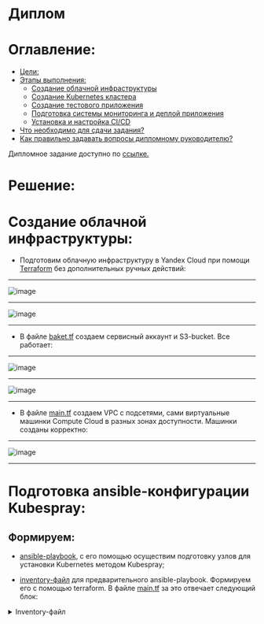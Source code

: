 # Диплом
# Оглавление:

  * [Цели:](#цели)
  * [Этапы выполнения:](#этапы-выполнения)
     * [Создание облачной инфраструктуры](#создание-облачной-инфраструктуры)
     * [Создание Kubernetes кластера](#создание-kubernetes-кластера)
     * [Создание тестового приложения](#создание-тестового-приложения)
     * [Подготовка cистемы мониторинга и деплой приложения](#подготовка-cистемы-мониторинга-и-деплой-приложения)
     * [Установка и настройка CI/CD](#установка-и-настройка-cicd)
  * [Что необходимо для сдачи задания?](#что-необходимо-для-сдачи-задания)
  * [Как правильно задавать вопросы дипломному руководителю?](#как-правильно-задавать-вопросы-дипломному-руководителю)


Дипломное  задание доступно по [ссылке.](https://github.com/netology-code/devops-diplom-yandexcloud) 

# Решение:
# Создание облачной инфраструктуры: 
* Подготовим облачную инфраструктуру в Yandex Cloud при помощи [Terraform](https://github.com/Dimarkle/diplom-devops/tree/main/terraform) без дополнительных ручных действий:
___
![image](https://github.com/Dimarkle/diplom-devops/assets/118626944/1c368806-1d11-4cfc-bfe4-5b450a38ea45)
___
![image](https://github.com/Dimarkle/diplom-devops/assets/118626944/35f08be5-2267-4868-8853-454ad6bdae48)
___
* В файле [baket.tf](https://github.com/Dimarkle/diplom-devops/blob/main/terraform/baket.tf) создаем сервисный аккаунт и S3-bucket. Все работает:
___
![image](https://github.com/Dimarkle/diplom-devops/assets/118626944/68c9e33e-6d97-4792-ad0d-609a5556bcc4)
___
![image](https://github.com/Dimarkle/diplom-devops/assets/118626944/7dc33ee2-34b0-40b8-8ca7-fb685c5a59e0)
___
* В файле [main.tf](https://github.com/Dimarkle/diplom-devops/blob/main/terraform/main.tf) создаем VPC с подсетями, сами виртуальные машинки Compute Cloud в разных зонах доступности. Машинки созданы корректно:
___
![image](https://github.com/Dimarkle/diplom-devops/assets/118626944/f3013c82-cb1d-4d8c-8e9e-4448c1632bc1)
___
# Подготовка ansible-конфигурации Kubespray:
## Формируем:

*  [ansible-playbook](https://github.com/Dimarkle/diplom-devops/blob/main/ansible/playbook.yml), с его помощью осуществим подготовку узлов для установки Kubernetes методом Kubespray;

* [inventory-файл](https://github.com/Dimarkle/diplom-devops/blob/main/ansible/inventory-preparation) для предварительного ansible-playbook. Формируем его с помощью terraform. В файле [main.tf](https://github.com/Dimarkle/diplom-devops/blob/main/terraform/main.tf) за это отвечает следующий блок:


<details>
<summary>Inventory-файл</summary>
```        
resource "local_file" "inventory-preparation" {
  content = <<EOF1
[kube-cloud]
${yandex_compute_instance.master.network_interface.0.nat_ip_address}
${yandex_compute_instance.worker-1.network_interface.0.nat_ip_address}
${yandex_compute_instance.worker-2.network_interface.0.nat_ip_address}
${yandex_compute_instance.worker-3.network_interface.0.nat_ip_address}
  EOF1
  filename = "../ansible/inventory-preparation"
  depends_on = [yandex_compute_instance.master, yandex_compute_instance.worker-1, yandex_compute_instance.worker-2, yandex_compute_instance.worker-3]
}
```                     
</details>
          


* Комплексный [inventory-файл](https://github.com/Dimarkle/diplom-devops/blob/main/ansible/inventory-kubespray) для отработки инструмента Kubespray также формируем с помощью terraform.  В файле [main.tf](https://github.com/Dimarkle/diplom-devops/blob/main/terraform/main.tf) следующий блок:



<details>
<summary>Подробнее ...</summary>
resource "local_file" "inventory-kubespray" {
  content = <<EOF2
all:
  hosts:
    ${yandex_compute_instance.master.fqdn}:
      ansible_host: ${yandex_compute_instance.master.network_interface.0.ip_address}
      ip: ${yandex_compute_instance.master.network_interface.0.ip_address}
      access_ip: ${yandex_compute_instance.master.network_interface.0.ip_address}
    ${yandex_compute_instance.worker-1.fqdn}:
      ansible_host: ${yandex_compute_instance.worker-1.network_interface.0.ip_address}
      ip: ${yandex_compute_instance.worker-1.network_interface.0.ip_address}
      access_ip: ${yandex_compute_instance.worker-1.network_interface.0.ip_address}
    ${yandex_compute_instance.worker-2.fqdn}:
      ansible_host: ${yandex_compute_instance.worker-2.network_interface.0.ip_address}
      ip: ${yandex_compute_instance.worker-2.network_interface.0.ip_address}
      access_ip: ${yandex_compute_instance.worker-2.network_interface.0.ip_address}
    ${yandex_compute_instance.worker-3.fqdn}:
      ansible_host: ${yandex_compute_instance.worker-3.network_interface.0.ip_address}
      ip: ${yandex_compute_instance.worker-3.network_interface.0.ip_address}
      access_ip: ${yandex_compute_instance.worker-3.network_interface.0.ip_address}
  children:
    kube_control_plane:
      hosts:
        ${yandex_compute_instance.master.fqdn}:
    kube_node:
      hosts:
        ${yandex_compute_instance.worker-1.fqdn}:
        ${yandex_compute_instance.worker-2.fqdn}:
        ${yandex_compute_instance.worker-3.fqdn}:
    etcd:
      hosts:
        ${yandex_compute_instance.master.fqdn}:
    k8s_cluster:
      children:
        kube_control_plane:
        kube_node:
    calico_rr:
      hosts: {}
  EOF2
  filename = "../ansible/inventory-kubespray"
  depends_on = [yandex_compute_instance.master, yandex_compute_instance.worker-1, yandex_compute_instance.worker-2, yandex_compute_instance.worker-3]
}
</details>















![image](https://github.com/Dimarkle/diplom-devops/assets/118626944/5f91963b-f597-4e63-852c-661874bb8028)



Ansible-playbook отработал корректно. Далее скопируем закрытый ключ и сформированный inventory-kubespray с локальной машины на мастер-ноду


![image](https://github.com/Dimarkle/diplom-devops/assets/118626944/2d13a2a4-8f4b-4900-8314-662e1a4eca32)




С мастер-ноды запустим развертывание Kubernetes методом Kubespray:



![image](https://github.com/Dimarkle/diplom-devops/assets/118626944/1d772ea2-246b-40e8-8ba9-71349d1b0ab0)


конец вывода:


![image](https://github.com/Dimarkle/diplom-devops/assets/118626944/6e385f30-1306-46d9-9faf-9db2027dfeb3)



Результат работы kubectl, отрабатывает без ошибок:


![image](https://github.com/Dimarkle/diplom-devops/assets/118626944/77acb492-17bb-4dad-b3d8-d4aefad0d31b)




Отредактировал kubectl config:


![image](https://github.com/Dimarkle/diplom-devops/assets/118626944/69c4a975-3f7c-418c-8cc2-1f8ac533bdb8)



kube-prometheus

```
ubuntu@master:~$ git clone https://github.com/prometheus-operator/kube-prometheus.git
Cloning into 'kube-prometheus'...
remote: Enumerating objects: 19834, done.
remote: Counting objects: 100% (282/282), done.
remote: Compressing objects: 100% (120/120), done.
remote: Total 19834 (delta 203), reused 202 (delta 147), pack-reused 19552
Receiving objects: 100% (19834/19834), 11.22 MiB | 18.20 MiB/s, done.
Resolving deltas: 100% (13517/13517), done.
ubuntu@master:~$ cd kube-prometheus
ubuntu@master:~/kube-prometheus$ kubectl apply --server-side -f manifests/setup
customresourcedefinition.apiextensions.k8s.io/alertmanagerconfigs.monitoring.coreos.com serverside-applied
customresourcedefinition.apiextensions.k8s.io/alertmanagers.monitoring.coreos.com serverside-applied
customresourcedefinition.apiextensions.k8s.io/podmonitors.monitoring.coreos.com serverside-applied
customresourcedefinition.apiextensions.k8s.io/probes.monitoring.coreos.com serverside-applied
customresourcedefinition.apiextensions.k8s.io/prometheuses.monitoring.coreos.com serverside-applied
customresourcedefinition.apiextensions.k8s.io/prometheusagents.monitoring.coreos.com serverside-applied
customresourcedefinition.apiextensions.k8s.io/prometheusrules.monitoring.coreos.com serverside-applied
customresourcedefinition.apiextensions.k8s.io/scrapeconfigs.monitoring.coreos.com serverside-applied
customresourcedefinition.apiextensions.k8s.io/servicemonitors.monitoring.coreos.com serverside-applied
customresourcedefinition.apiextensions.k8s.io/thanosrulers.monitoring.coreos.com serverside-applied
namespace/monitoring serverside-applied
ubuntu@master:~/kube-prometheus$ kubectl wait \
        --for condition=Established \
        --all CustomResourceDefinition \
        --namespace=monitoring
customresourcedefinition.apiextensions.k8s.io/alertmanagerconfigs.monitoring.coreos.com condition met
customresourcedefinition.apiextensions.k8s.io/alertmanagers.monitoring.coreos.com condition met
customresourcedefinition.apiextensions.k8s.io/bgpconfigurations.crd.projectcalico.org condition met
customresourcedefinition.apiextensions.k8s.io/bgpfilters.crd.projectcalico.org condition met
customresourcedefinition.apiextensions.k8s.io/bgppeers.crd.projectcalico.org condition met
customresourcedefinition.apiextensions.k8s.io/blockaffinities.crd.projectcalico.org condition met
customresourcedefinition.apiextensions.k8s.io/caliconodestatuses.crd.projectcalico.org condition met
customresourcedefinition.apiextensions.k8s.io/clusterinformations.crd.projectcalico.org condition met
customresourcedefinition.apiextensions.k8s.io/felixconfigurations.crd.projectcalico.org condition met
customresourcedefinition.apiextensions.k8s.io/globalnetworkpolicies.crd.projectcalico.org condition met
customresourcedefinition.apiextensions.k8s.io/globalnetworksets.crd.projectcalico.org condition met
customresourcedefinition.apiextensions.k8s.io/hostendpoints.crd.projectcalico.org condition met
customresourcedefinition.apiextensions.k8s.io/ipamblocks.crd.projectcalico.org condition met
customresourcedefinition.apiextensions.k8s.io/ipamconfigs.crd.projectcalico.org condition met
customresourcedefinition.apiextensions.k8s.io/ipamhandles.crd.projectcalico.org condition met
customresourcedefinition.apiextensions.k8s.io/ippools.crd.projectcalico.org condition met
customresourcedefinition.apiextensions.k8s.io/ipreservations.crd.projectcalico.org condition met
customresourcedefinition.apiextensions.k8s.io/kubecontrollersconfigurations.crd.projectcalico.org condition met
customresourcedefinition.apiextensions.k8s.io/networkpolicies.crd.projectcalico.org condition met
customresourcedefinition.apiextensions.k8s.io/networksets.crd.projectcalico.org condition met
customresourcedefinition.apiextensions.k8s.io/podmonitors.monitoring.coreos.com condition met
customresourcedefinition.apiextensions.k8s.io/probes.monitoring.coreos.com condition met
customresourcedefinition.apiextensions.k8s.io/prometheusagents.monitoring.coreos.com condition met
customresourcedefinition.apiextensions.k8s.io/prometheuses.monitoring.coreos.com condition met
customresourcedefinition.apiextensions.k8s.io/prometheusrules.monitoring.coreos.com condition met
customresourcedefinition.apiextensions.k8s.io/scrapeconfigs.monitoring.coreos.com condition met
customresourcedefinition.apiextensions.k8s.io/servicemonitors.monitoring.coreos.com condition met
customresourcedefinition.apiextensions.k8s.io/thanosrulers.monitoring.coreos.com condition met
ubuntu@master:~/kube-prometheus$ kubectl apply -f manifests/
alertmanager.monitoring.coreos.com/main created
networkpolicy.networking.k8s.io/alertmanager-main created
poddisruptionbudget.policy/alertmanager-main created
prometheusrule.monitoring.coreos.com/alertmanager-main-rules created
secret/alertmanager-main created
service/alertmanager-main created
serviceaccount/alertmanager-main created
servicemonitor.monitoring.coreos.com/alertmanager-main created
clusterrole.rbac.authorization.k8s.io/blackbox-exporter created
clusterrolebinding.rbac.authorization.k8s.io/blackbox-exporter created
configmap/blackbox-exporter-configuration created
deployment.apps/blackbox-exporter created
networkpolicy.networking.k8s.io/blackbox-exporter created
service/blackbox-exporter created
serviceaccount/blackbox-exporter created
servicemonitor.monitoring.coreos.com/blackbox-exporter created
secret/grafana-config created
secret/grafana-datasources created
configmap/grafana-dashboard-alertmanager-overview created
configmap/grafana-dashboard-apiserver created
configmap/grafana-dashboard-cluster-total created
configmap/grafana-dashboard-controller-manager created
configmap/grafana-dashboard-grafana-overview created
configmap/grafana-dashboard-k8s-resources-cluster created
configmap/grafana-dashboard-k8s-resources-multicluster created
configmap/grafana-dashboard-k8s-resources-namespace created
configmap/grafana-dashboard-k8s-resources-node created
configmap/grafana-dashboard-k8s-resources-pod created
configmap/grafana-dashboard-k8s-resources-workload created
configmap/grafana-dashboard-k8s-resources-workloads-namespace created
configmap/grafana-dashboard-kubelet created
configmap/grafana-dashboard-namespace-by-pod created
configmap/grafana-dashboard-namespace-by-workload created
configmap/grafana-dashboard-node-cluster-rsrc-use created
configmap/grafana-dashboard-node-rsrc-use created
configmap/grafana-dashboard-nodes-darwin created
configmap/grafana-dashboard-nodes created
configmap/grafana-dashboard-persistentvolumesusage created
configmap/grafana-dashboard-pod-total created
configmap/grafana-dashboard-prometheus-remote-write created
configmap/grafana-dashboard-prometheus created
configmap/grafana-dashboard-proxy created
configmap/grafana-dashboard-scheduler created
configmap/grafana-dashboard-workload-total created
configmap/grafana-dashboards created
deployment.apps/grafana created
networkpolicy.networking.k8s.io/grafana created
prometheusrule.monitoring.coreos.com/grafana-rules created
service/grafana created
serviceaccount/grafana created
servicemonitor.monitoring.coreos.com/grafana created
prometheusrule.monitoring.coreos.com/kube-prometheus-rules created
clusterrole.rbac.authorization.k8s.io/kube-state-metrics created
clusterrolebinding.rbac.authorization.k8s.io/kube-state-metrics created
deployment.apps/kube-state-metrics created
networkpolicy.networking.k8s.io/kube-state-metrics created
prometheusrule.monitoring.coreos.com/kube-state-metrics-rules created
service/kube-state-metrics created
serviceaccount/kube-state-metrics created
servicemonitor.monitoring.coreos.com/kube-state-metrics created
prometheusrule.monitoring.coreos.com/kubernetes-monitoring-rules created
servicemonitor.monitoring.coreos.com/kube-apiserver created
servicemonitor.monitoring.coreos.com/coredns created
servicemonitor.monitoring.coreos.com/kube-controller-manager created
servicemonitor.monitoring.coreos.com/kube-scheduler created
servicemonitor.monitoring.coreos.com/kubelet created
clusterrole.rbac.authorization.k8s.io/node-exporter created
clusterrolebinding.rbac.authorization.k8s.io/node-exporter created
daemonset.apps/node-exporter created
networkpolicy.networking.k8s.io/node-exporter created
prometheusrule.monitoring.coreos.com/node-exporter-rules created
service/node-exporter created
serviceaccount/node-exporter created
servicemonitor.monitoring.coreos.com/node-exporter created
clusterrole.rbac.authorization.k8s.io/prometheus-k8s created
clusterrolebinding.rbac.authorization.k8s.io/prometheus-k8s created
networkpolicy.networking.k8s.io/prometheus-k8s created
poddisruptionbudget.policy/prometheus-k8s created
prometheus.monitoring.coreos.com/k8s created
prometheusrule.monitoring.coreos.com/prometheus-k8s-prometheus-rules created
rolebinding.rbac.authorization.k8s.io/prometheus-k8s-config created
rolebinding.rbac.authorization.k8s.io/prometheus-k8s created
rolebinding.rbac.authorization.k8s.io/prometheus-k8s created
rolebinding.rbac.authorization.k8s.io/prometheus-k8s created
role.rbac.authorization.k8s.io/prometheus-k8s-config created
role.rbac.authorization.k8s.io/prometheus-k8s created
role.rbac.authorization.k8s.io/prometheus-k8s created
role.rbac.authorization.k8s.io/prometheus-k8s created
service/prometheus-k8s created
serviceaccount/prometheus-k8s created
servicemonitor.monitoring.coreos.com/prometheus-k8s created
apiservice.apiregistration.k8s.io/v1beta1.metrics.k8s.io created
clusterrole.rbac.authorization.k8s.io/prometheus-adapter created
clusterrole.rbac.authorization.k8s.io/system:aggregated-metrics-reader created
clusterrolebinding.rbac.authorization.k8s.io/prometheus-adapter created
clusterrolebinding.rbac.authorization.k8s.io/resource-metrics:system:auth-delegator created
clusterrole.rbac.authorization.k8s.io/resource-metrics-server-resources created
configmap/adapter-config created
deployment.apps/prometheus-adapter created
networkpolicy.networking.k8s.io/prometheus-adapter created
poddisruptionbudget.policy/prometheus-adapter created
rolebinding.rbac.authorization.k8s.io/resource-metrics-auth-reader created
service/prometheus-adapter created
serviceaccount/prometheus-adapter created
servicemonitor.monitoring.coreos.com/prometheus-adapter created
clusterrole.rbac.authorization.k8s.io/prometheus-operator created
clusterrolebinding.rbac.authorization.k8s.io/prometheus-operator created
deployment.apps/prometheus-operator created
networkpolicy.networking.k8s.io/prometheus-operator created
prometheusrule.monitoring.coreos.com/prometheus-operator-rules created
service/prometheus-operator created
serviceaccount/prometheus-operator created
servicemonitor.monitoring.coreos.com/prometheus-operator created
ubuntu@master:~/kube-prometheus$ 
```


Проверка:



![image](https://github.com/Dimarkle/diplom-devops/assets/118626944/489eaaaa-3d9f-40c1-805e-b4f2bc7ac815)





Для доступа к интерфейсу изменим сетевую политику:



![image](https://github.com/Dimarkle/diplom-devops/assets/118626944/acd8fb67-0ffb-45d4-be72-0beb17971121)


![image](https://github.com/Dimarkle/diplom-devops/assets/118626944/5acc2858-44dd-45a8-861a-5be377b0c961)


![image](https://github.com/Dimarkle/diplom-devops/assets/118626944/6c38cfb2-3b5b-414a-a7a5-40ce6d89630e)

Проверка

![image](https://github.com/Dimarkle/diplom-devops/assets/118626944/6f7ae294-b4a2-45b8-9996-5e4f9fbc05f5)


# Docker

Загрузим версию 1.0 в гитхаб.


![image](https://github.com/Dimarkle/diplom-devops/assets/118626944/d69bb3af-0636-4d4f-9c61-4ff70af1725e)

Создадим репу в докер хабе:

![image](https://github.com/Dimarkle/diplom-devops/assets/118626944/f124b48b-5e3f-4a5d-8258-94e0b1e024ab)




Выполним сборку образа на основе Dockerfile 

![image](https://github.com/Dimarkle/diplom-devops/assets/118626944/6eaa6216-6c07-4e74-962b-31950ae239f2)





Отправим созданный образ на DockerHub:




![image](https://github.com/Dimarkle/diplom-devops/assets/118626944/92564487-e746-4569-8a8e-9e36749bfc3c)



Проверяем:

![image](https://github.com/Dimarkle/diplom-devops/assets/118626944/484ce855-2d46-4f95-bc74-2e382b4a1522)


# Подготовка системы мониторинга и деплой приложения



Создаем секреты:


![image](https://github.com/Dimarkle/diplom-devops/assets/118626944/a75187bf-50af-4746-97ed-5e824e56f02d)



Создаем файл Image.yml


Версия 1.1:


![image](https://github.com/Dimarkle/diplom-devops/assets/118626944/8ca532ec-1eae-419b-8569-769e725a9c88)


Ошибок нет:



![image](https://github.com/Dimarkle/diplom-devops/assets/118626944/07f84a82-637e-43cb-9fb2-df3501dd5da4)


doker:


![image](https://github.com/Dimarkle/diplom-devops/assets/118626944/3cca91a9-224c-42b9-a58d-949bdb5ff76f)












```
diman@Diman:~/diplom/terraform$ yc iam key create --service-account-name diman-diplom -o key.json --output key.json --folder-id b1g************
id: *****************
service_account_id:  *****************h
created_at: "2024-06-22T15:27:16.073806810Z"
key_algorithm: RSA_2048
```
```
diman@Diman:~/diplom/terraform$ yc config set service-account-key key.json
diman@Diman:~/diplom/terraform$ yc config list
```

![image](https://github.com/Dimarkle/diplom-devops/assets/118626944/724acbea-964b-4478-a6f8-c7f51281744c)





![image](https://github.com/Dimarkle/diplom-devops/assets/118626944/05aa9110-e340-4ba6-a237-74110abd96f9)



![image](https://github.com/Dimarkle/diplom-devops/assets/118626944/f93d1c57-81db-4d74-85b2-d24f104673f4)


![image](https://github.com/Dimarkle/diplom-devops/assets/118626944/f57f9be3-4094-4064-8486-150be48c9fc9)




